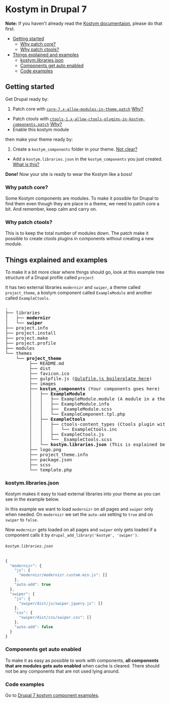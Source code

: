 # Kostym in Drupal 7

**Note:** If you haven't already read the [Kostym documentaion](https://github.com/kostym/documentation), please do that first. 

* [Getting started](#getting-started)
	* [Why patch core?](#why-patch-core)
	* [Why patch ctools?](#why-patch-ctools)
* [Things explained and examples](#things-explained-and-examples)
	* [kostym.libraries.json](#kostymlibrariesjson) 
	* [Components get auto enabled](#components-get-auto-enabled)
	* [Code examples](#code-examples)

## Getting started

Get Drupal ready by:

1. Patch core with [`core-7.x-allow-modules-in-theme.patch`](https://github.com/kostym/drupal-7-module/tree/7.x-1.x/patches) [Why?](#why-patch-core)
* Patch ctools with [`ctools-1.x-allow-ctools-plugins-in-kostym-components.patch`](https://github.com/kostym/drupal-7-module/tree/7.x-1.x/patches) [Why?](#why-patch-ctools)
* Enable this kostym module

then make your theme ready by:

1. Create a `kostym_components` folder in your theme. [Not clear?](#things-explained-and-examples)
* Add a `kostym.libraries.json` in the `kostym_components` you just created. [What is this?](#kostymlibrariesjson)

**Done!** Now your site is ready to wear the Kostym like a boss!

### Why patch core?
Some Kostym components are modules. To make it possible for Drupal to find them even though they are place in a theme, we need to patch core a bit. And remember, keep calm and carry on.

### Why patch ctools?
This is to keep the total number of modules down. The patch make it possible to create ctools plugins in components without creating a new module.

## Things explained and examples

To make it a bit more clear where things should go, look at this
example tree structure of a Drupal profile called `project`

It has two external libraries `modernizr` and `swiper`, a theme called `project_theme`, a kostym component called `ExampleModule` and another called `ExampleCtools`.

<pre>
.
├── libraries
│   ├── <b>modernizr</b>
│   └── <b>swiper</b>
├── project.info
├── project.install
├── project.make
├── project.profile
├── modules
└── themes
    └── <b>project_theme</b>
	     ├── README.md
	     ├── dist
	     ├── favicon.ico
	     ├── gulpfile.js (<a href="https://github.com/kostym/drupal-7-gulpfile.js">Gulpfile.js boilerplate here</a>)
	     ├── images
	     ├── <b>kostym_components</b> (Your components goes here)
	     │   ├── <b>ExampleModule</b> 
	     │   │   ├── ExampleModule.module (A module in a theme, pretty cool!)
	     │   │   ├── ExampleModule.info
	     │   │   ├── _ExampleModule.scss
	     │   │   └── ExampleComponent.tpl.php
   	     │   ├── <b>ExampleCtools</b>
	     │   │   ├── ctools-content_types (Ctools plugin without being a module, also pretty cool!)
	     │   │   │   └── ExampleCtools.inc
	     │   │   ├── ExampleCtools.js
	     │   │   └── _ExampleCtools.scss
	     │   └── <b>kostym.libraries.json</b> (This is explained below)
	     ├── logo.png
	     ├── project_theme.info
	     ├── package.json
	     ├── scss
	     └── template.php
</pre>

### kostym.libraries.json

Kostym makes it easy to load external libraries into your theme as you can see in the example below.

In this example we want to load `modernizr` on all pages and `swiper` only when needed.
On `modernizr` we set the `auto-add` setting to `true` and on `swiper` to `false`.

Now `modernizr` gets loaded on all pages and `swiper` only gets loaded if a component calls it by `drupal_add_library('kostym', 'swiper')`.

###### `kostym.libraries.json`
 
```javascript
{
  "modernizr": {
    "js": {
      "modernizr/modernizr.custom.min.js": []
    },
    "auto-add": true
  },
  "swiper": {
    "js": {
      "swiper/dist/js/swiper.jquery.js": []
    },
    "css": {
      "swiper/dist/css/swiper.css": []
    },
    "auto-add": false
  }
}
```

### Components get auto enabled 

To make it as easy as possible to work with components, **all components that are modules gets auto enabled** when cache is cleared. There should not be any components that are not used lying around.

### Code examples

Go to [Drupal 7 kostym component examples](https://github.com/kostym/drupal-7-examples).

